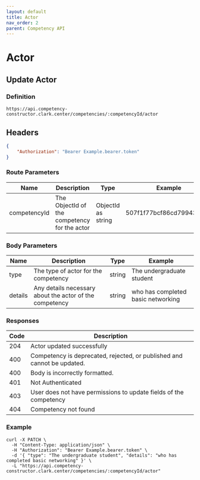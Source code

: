 ```yaml
---
layout: default
title: Actor
nav_order: 2
parent: Competency API
---
```

# Actor
## Update Actor

### Definition
```http
https://api.competency-constructor.clark.center/competencies/:competencyId/actor
```

## Headers
```json
{
    "Authorization": "Bearer Example.bearer.token"
}
```

### Route Parameters

| Name | Description | Type | Example |
| ----------- | ----------- | ----------- | ----------- |
| competencyId | The ObjectId of the competency for the actor | ObjectId as string | 507f1f77bcf86cd799439011 |


### Body Parameters

| Name | Description | Type | Example |
| ----------- | ----------- | ----------- | ----------- |
| type | The type of actor for the competency | string | The undergraduate student |
| details | Any details necessary about the actor of the competency | string | who has completed basic networking |

### Responses

| Code | Description |
| ----------- | ----------- |
| 204 | Actor updated successfully |
| 400 | Competency is deprecated, rejected, or published and cannot be updated. |
| 400 | Body is incorrectly formatted. |
| 401 | Not Authenticated  |
| 403 | User does not have permissions to update fields of the competency |
| 404 | Competency not found |

### Example

```
curl -X PATCH \
  -H "Content-Type: application/json" \
  -H "Authorization": "Bearer Example.bearer.token" \
  -d '{ "type": "The undergraduate student", "details": "who has completed basic networking" }' \
  -L "https://api.competency-constructor.clark.center/competencies/:competencyId/actor"
```


